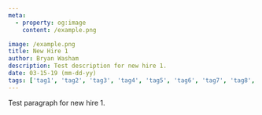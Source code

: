 ```yaml
---
meta:
  - property: og:image
    content: /example.png

image: /example.png
title: New Hire 1
author: Bryan Washam
description: Test description for new hire 1.
date: 03-15-19 (mm-dd-yy)
tags: ['tag1', 'tag2', 'tag3', 'tag4', 'tag5', 'tag6', 'tag7', 'tag8', 'tag9', 'tag10']
---
```


<BlogPost>
<p>

Test paragraph for new hire 1.

</p>
</BlogPost>
